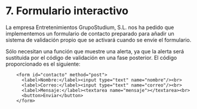 <h1>7. Formulario interactivo</h1>
<p>La empresa Entretenimientos GrupoStudium, S.L. nos ha pedido que implementemos un formulario de contacto preparado para añadir un sistema de validación propio que se activará cuando se envíe el formulario.</p>
<p>Sólo necesitan una función que muestre una alerta, ya que la alerta será sustituida por el código de validación en una fase posterior. El código proporcionado es el siguiente:</p>

        <form id="contacto" method="post">
          <label>Nombre:</label><input type="text" name="nombre"/><br>
          <label>Correo:</label><input type="text" name="correo"/><br>
          <label>Mensaje:</label><textarea name="mensaje"></textarea><br>
          <button>Enviar</button>
        </form>
